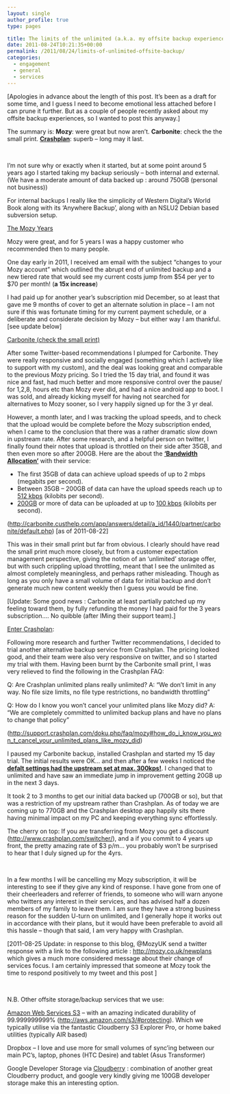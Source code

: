 ```yaml
---
layout: single
author_profile: true
type: pages

title: The limits of the unlimited (a.k.a. my offsite backup experiences)
date: 2011-08-24T10:21:35+00:00
permalink: /2011/08/24/limits-of-unlimited-offsite-backup/
categories:
  - engagement
  - general
  - services
---
```

[Apologies in advance about the length of this post. It&#8217;s been as a draft for some time, and I guess I need to become emotional less attached before I can prune it further. But as a couple of people recently asked about my offsite backup experiences, so I wanted to post this anyway.]

The summary is: **Mozy**: were great but now aren&#8217;t. **Carbonite**: check the the small print. <span style="text-decoration: underline;"><strong>Crashplan</strong></span>: superb &#8211; long may it last.

&nbsp;

I’m not sure why or exactly when it started, but at some point around 5 years ago I started taking my backup seriously – both internal and external. (We have a moderate amount of data backed up : around 750GB (personal not business))

For internal backups I really like the simplicity of Western Digital’s World Book along with its ‘Anywhere Backup’, along with an NSLU2 Debian based subversion setup.

<span style="text-decoration: underline;">The Mozy Years</span>

Mozy were great, and for 5 years I was a happy customer who recommended then to many people.

One day early in 2011, I received am email with the subject “changes to your Mozy account” which outlined the abrupt end of unlimited backup and a new tiered rate that would see my current costs jump from $54 per yer to $70 per month! (**a 15x increase**)

I had paid up for another year’s subscription mid December, so at least that gave me 9 months of cover to get an alternate solution in place – I am not sure if this was fortunate timing for my current payment schedule, or a deliberate and considerate decision by Mozy – but either way I am thankful. [see update below]

<span style="text-decoration: underline;">Carbonite (check the small print)</span>

After some Twitter-based recommendations I plumped for Carbonite. They were really responsive and socially engaged (something which I actively like to support with my custom), and the deal was looking great and comparable to the previous Mozy pricing. So I tried the 15 day trial, and found it was nice and fast, had much better and more responsive control over the pause/ for 1,2,8, hours etc than Mozy ever did, and had a nice android app to boot. I was sold, and already kicking myself for having not searched for alternatives to Mozy sooner, so I very happily signed up for the 3 yr deal.

However, a month later, and I was tracking the upload speeds, and to check that the upload would be complete before the Mozy subscription ended, when I came to the conclusion that there was a rather dramatic slow down in upstream rate. After some research, and a helpful person on twitter, I finally found their notes that upload is throttled on their side after 35GB, and then even more so after 200GB. Here are the about the **<span style="text-decoration: underline;">&#8216;Bandwidth Allocation&#8217;</span>** with their service:

  * The first 35GB of data can achieve upload speeds of up to 2 mbps (megabits per second).
  * Between 35GB &#8211; 200GB of data can have the upload speeds reach up to <span style="text-decoration: underline;">512 kbps</span> (kilobits per second).
  * <span style="text-decoration: underline;">200GB</span> or more of data can be uploaded at up to <span style="text-decoration: underline;">100 kbps</span> (kilobits per second).

(<a title="Carbonite Bandwidth allocation" href="http://carbonite.custhelp.com/app/answers/detail/a_id/1440/partner/carbonite/default.php" target="_blank">http://carbonite.custhelp.com/app/answers/detail/a_id/1440/partner/carbonite/default.php)</a> [as of 2011-08-22]

This was in their small print but far from obvious. I clearly should have read the small print much more closely, but from a customer expectation management perspective, giving the notion of an ‘unlimited’ storage offer, but with such crippling upload throttling, meant that I see the unlimited as almost completely meaningless, and perhaps rather misleading. Though as long as you only have a small volume of data for initial backup and don&#8217;t generate much new content weekly then I guess you would be fine.

[Update: Some good news : Carbonite at least partially patched up my feeling toward them, by fully refunding the money I had paid for the 3 years subscription…. No quibble (after IMing their support team).]

<span style="text-decoration: underline;">Enter Crashplan</span>:

Following more research and further Twitter recommendations, I decided to trial another alternative backup service from Crashplan. The pricing looked good, and their team were also very responsive on twitter, and so I started my trial with them. Having been burnt by the Carbonite small print, I was very relieved to find the following in the Crashplan FAQ:

Q: Are Crashplan unlimited plans really unlimited? A: “We don’t limit in any way. No file size limits, no file type restrictions, no bandwidth throttling”

Q: How do I know you won’t cancel your unlimited plans like Mozy did? A: “We are completely committed to unlimited backup plans and have no plans to change that policy”

(<a title="http://support.crashplan.com/doku.php/faq/mozy#how_do_i_know_you_won_t_cancel_your_unlimited_plans_like_mozy_did" href="http://support.crashplan.com/doku.php/faq/mozy#how_do_i_know_you_won_t_cancel_your_unlimited_plans_like_mozy_did" target="_blank">http://support.crashplan.com/doku.php/faq/mozy#how_do_i_know_you_won_t_cancel_your_unlimited_plans_like_mozy_did</a>)

I paused my Carbonite backup, installed Crashplan and started my 15 day trial. The initial results were OK… and then after a few weeks I noticed the **<span style="text-decoration: underline;">defalt settings had the upstream set at max. 300kps!</span>**. I changed that to unlimited and have saw an immediate jump in improvement getting 20GB up in the next 3 days.

It took 2 to 3 months to get our initial data backed up (700GB or so), but that was a restriction of my upstream rather than Crashplan. As of today we are coming up to 770GB and the Crashplan desktop app happily sits there having minimal impact on my PC and keeping everything sync effortlessly.

The cherry on top: If you are transferring from Mozy you get a discount (http://www.crashplan.com/switcher/), and a if you commit to 4 years up front, the pretty amazing rate of $3 p/m&#8230; you probably won&#8217;t be surprised to hear that I duly signed up for the 4yrs.

&nbsp;

In a few months I will be cancelling my Mozy subscription, it will be interesting to see if they give any kind of response. I have gone from one of their cheerleaders and referrer of friends, to someone who will warn anyone who twitters any interest in their services, and has advised half a dozen members of my family to leave them. I am sure they have a strong business reason for the sudden U-turn on unlimited, and I generally hope it works out in accordance with their plans, but it would have been preferable to avoid all this hassle &#8211; though that said, I am very happy with Crashplan.

[2011-08-25 Update: in response to this blog, @MozyUK send a twitter response with a link to the following article : <a title="http://mozy.co.uk/newplans" href="http://mozy.co.uk/newplans" target="_blank">http://mozy.co.uk/newplans</a> which gives a much more considered message about their change of services focus. I am certainly impressed that someone at Mozy took the time to respond positively to my tweet and this post ]

&nbsp;

N.B. Other offsite storage/backup services that we use:

<a title="Amazon Web Services S3" href="http://aws.amazon.com/s3/" target="_blank">Amazon Web Services S3</a> – with an amazing indicated durability of 99.999999999% (http://aws.amazon.com/s3/#protecting). Which we typically utilise via the fantastic Cloudberry S3 Explorer Pro, or home baked utilities (typically AIR based)

Dropbox – I love and use more for small volumes of sync’ing between our main PC’s, laptop, phones (HTC Desire) and tablet (Asus Transformer)

Google Developer Storage via <a title="CloudBerry" href="http://www.cloudberrylab.com/" target="_blank">Cloudberry</a> : combination of another great Cloudberry product, and google very kindly giving me 100GB developer storage make this an interesting option.
